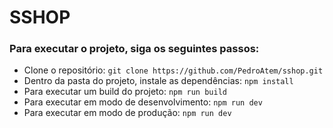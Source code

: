 # SSHOP
### Para executar o projeto, siga os seguintes passos:
* Clone o repositório: `git clone https://github.com/PedroAtem/sshop.git`
* Dentro da pasta do projeto, instale as dependências: `npm install`
* Para executar um build do projeto: `npm run build`
* Para executar em modo de desenvolvimento: `npm run dev`
* Para executar em modo de produção: `npm run dev`